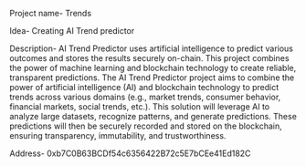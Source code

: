 Project name- Trends

Idea- Creating AI Trend predictor

Description- AI Trend Predictor uses artificial intelligence to predict various outcomes and stores the results securely on-chain. This project combines the power of machine learning and blockchain technology to create reliable, transparent predictions. The AI Trend Predictor project aims to combine the power of artificial intelligence (AI) and blockchain technology to predict trends across various domains (e.g., market trends, consumer behavior, financial markets, social trends, etc.). This solution will leverage AI to analyze large datasets, recognize patterns, and generate predictions. These predictions will then be securely recorded and stored on the blockchain, ensuring transparency, immutability, and trustworthiness.

Address- 0xb7C0B63BCDf54c6356422B72c5E7bCEe41Ed182C
